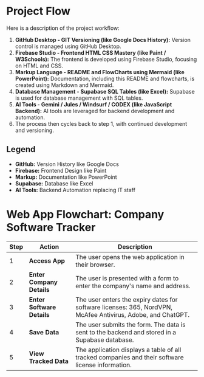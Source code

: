 # Project Flow

Here is a description of the project workflow:

1.  **GitHub Desktop - GIT Versioning (like Google Docs History):** Version control is managed using GitHub Desktop.
2.  **Firebase Studio - Frontend HTML CSS Mastery (like Paint / W3Schools):** The frontend is developed using Firebase Studio, focusing on HTML and CSS.
3.  **Markup Language - README and FlowCharts using Mermaid (like PowerPoint):** Documentation, including this README and flowcharts, is created using Markdown and Mermaid.
4.  **Database Management - Supabase SQL Tables (like Excel):** Supabase is used for database management with SQL tables.
5.  **AI Tools - Gemini / Jules / Windsurf / CODEX (like JavaScript Backend):** AI tools are leveraged for backend development and automation.
6.  The process then cycles back to step 1, with continued development and versioning.

## Legend

*   **GitHub:** Version History like Google Docs
*   **Firebase:** Frontend Design like Paint
*   **Markup:** Documentation like PowerPoint
*   **Supabase:** Database like Excel
*   **AI Tools:** Backend Automation replacing IT staff

# Web App Flowchart: Company Software Tracker

| Step | Action | Description |
|---|---|---|
| 1 | **Access App** | The user opens the web application in their browser. |
| 2 | **Enter Company Details** | The user is presented with a form to enter the company's name and address. |
| 3 | **Enter Software Details** | The user enters the expiry dates for software licenses: 365, NordVPN, McAfee Antivirus, Adobe, and ChatGPT. |
| 4 | **Save Data** | The user submits the form. The data is sent to the backend and stored in a Supabase database. |
| 5 | **View Tracked Data** | The application displays a table of all tracked companies and their software license information. |
